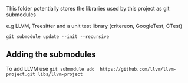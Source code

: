 This folder potentially stores the libraries used by this project as git submodules

e.g LLVM, Treesitter and a unit test library (critereon, GoogleTest, CTest)

```git submodule update --init --recursive```

## Adding the submodules

To add LLVM use ```git submodule add  https://github.com/llvm/llvm-project.git libs/llvm-project```